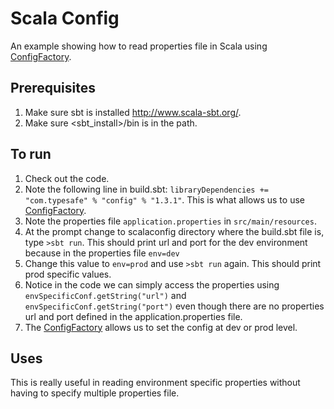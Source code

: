 # Scala Config
An example showing how to read properties file in Scala using [ConfigFactory](https://github.com/typesafehub/config).

## Prerequisites
1. Make sure sbt is installed <http://www.scala-sbt.org/>.
2. Make sure <sbt_install>/bin is in the path.

## To run
1. Check out the code.
2. Note the following line in build.sbt: ```libraryDependencies += "com.typesafe" % "config" % "1.3.1"```. This is what allows us to use [ConfigFactory](https://github.com/typesafehub/config).
3. Note the properties file ```application.properties``` in ```src/main/resources```. 
4. At the prompt change to scalaconfig directory where the build.sbt file is, type ```>sbt run```. This should print url and port for the dev environment because in the properties file ```env=dev```
5. Change this value to ```env=prod``` and use ```>sbt run``` again. This should print prod specific values.
6. Notice in the code we can simply access the properties using ```envSpecificConf.getString("url")``` and ```envSpecificConf.getString("port")``` even though there are no properties url and port defined in the application.properties file.
7. The [ConfigFactory](https://github.com/typesafehub/config) allows us to set the config at dev or prod level.

## Uses
This is really useful in reading environment specific properties without having to specify multiple properties file.
